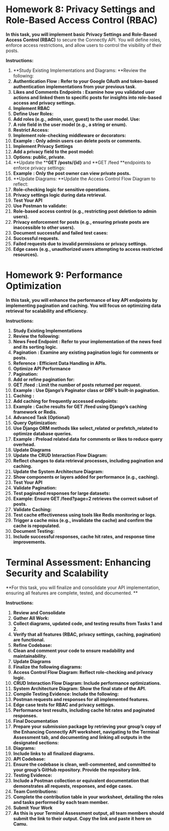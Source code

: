 
# **Homework 8: Privacy Settings and Role-Based Access Control (RBAC)**

**In this task, you will implement basic ****Privacy Settings** and** Role-Based Access Control (RBAC)** to secure the Connectly API. You will define roles, enforce access restrictions, and allow users to control the visibility of their posts.

**Instructions:**

1. **Study Existing Implementations and Diagrams: **Review the following:
2. **Authentication Flow** **: Refer to your Google OAuth and token-based authentication implementations from your previous task.**
3. **Likes and Comments Endpoints** **: Examine how you validated user actions and linked them to specific posts for insights into role-based access and privacy settings.**
4. **Implement RBAC**
5. **Define User Roles:**
6. **Add roles (e.g., admin, user, guest) to the user model. Use:**
7. **A role field in the user model (e.g., a string or enum).**
8. **Restrict Access:**
9. **Implement role-checking middleware or decorators:**
10. **Example** **: Only admin users can delete posts or comments.**
11. **Implement Privacy Settings**
12. **Add a privacy field to the post model:**
13. **Options: public, private.**
14. **Update the ****GET /posts/{id}** and **GET /feed **endpoints to enforce privacy settings:
15. **Example** **: Only the post owner can view private posts.**
16. **Update Diagrams: **Update the Access Control Flow Diagram to reflect:
17. **Role-checking logic for sensitive operations.**
18. **Privacy settings logic during data retrieval.**
19. **Test Your API**
20. **Use Postman to validate:**
21. **Role-based access control (e.g., restricting post deletion to admin users).**
22. **Privacy enforcement for posts (e.g., ensuring private posts are inaccessible to other users).**
23. **Document successful and failed test cases:**
24. **Successful requests.**
25. **Failed requests due to invalid permissions or privacy settings.**
26. **Edge cases (e.g., unauthorized users attempting to access restricted resources).**


# **Homework 9: Performance Optimization**

**In this task, you will enhance the performance of key API endpoints by implementing pagination and caching. You will focus on optimizing data retrieval for scalability and efficiency.**

**Instructions:**

1. **Study Existing Implementations**
2. **Review the following:**
3. **News Feed Endpoint** **: Refer to your implementation of the news feed and its sorting logic.**
4. **Pagination** **: Examine any existing pagination logic for comments or posts.**
5. **Reference** **: Efficient Data Handling in APIs.**
6. **Optimize API Performance**
7. **Pagination:**
8. **Add or refine pagination for:**
9. **GET /feed** **: Limit the number of posts returned per request.**
10. **Example** **: Use Django’s Paginator class or DRF’s built-in pagination.**
11. **Caching** **:**
12. **Add caching for frequently accessed endpoints:**
13. **Example** **: Cache results for GET /feed using Django’s caching framework or Redis.**
14. **Advanced Task (Optional)**
15. **Query Optimization:**
16. **Use Django ORM methods like select_related or prefetch_related to optimize database queries.**
17. **Example** **: Preload related data for comments or likes to reduce query overhead.**
18. **Update Diagrams**
19. **Update the CRUD Interaction Flow Diagram:**
20. **Reflect changes to data retrieval processes, including pagination and caching.**
21. **Update the System Architecture Diagram:**
22. **Show components or layers added for performance (e.g., caching).**
23. **Test Your API**
24. **Validate Pagination:**
25. **Test paginated responses for large datasets:**
26. **Example: Ensure GET /feed?page=2 retrieves the correct subset of posts.**
27. **Validate Caching:**
28. **Test cache effectiveness using tools like Redis monitoring or logs.**
29. **Trigger a cache miss (e.g., invalidate the cache) and confirm the cache is repopulated.**
30. **Document Testing:**
31. **Include successful responses, cache hit rates, and response time improvements.**



# **Terminal Assessment: Enhancing Security and Scalability**

**For this task, you will finalize and consolidate your API implementation, ensuring all features are complete, tested, and documented. **

**Instructions:**

1. **Review and Consolidate**
2. **Gather All Work:**
3. **Collect diagrams, updated code, and testing results from Tasks 1 and 2.**
4. **Verify that all features (RBAC, privacy settings, caching, pagination) are functional.**
5. **Refine Codebase:**
6. **Clean and comment your code to ensure readability and maintainability.**
7. **Update Diagrams**
8. **Finalize the following diagrams:**
9. **Access Control Flow Diagram: Reflect role-checking and privacy logic.**
10. **CRUD Interaction Flow Diagram: Include performance optimizations.**
11. **System Architecture Diagram: Show the final state of the API.**
12. **Compile Testing Evidence: Include the following:**
13. **Postman requests and responses for all implemented features.**
14. **Edge case tests for RBAC and privacy settings.**
15. **Performance test results, including cache hit rates and paginated responses.**
16. **Final Documentation**
17. **Prepare your submission package by retrieving your group’s copy of the Enhancing Connectly API worksheet, navigating to the Terminal Assessment tab, and documenting and linking all outputs in the designated sections:**
18. **Diagrams:**
19. **Include links to all finalized diagrams.**
20. **API Codebase:**
21. **Ensure the codebase is clean, well-commented, and committed to your group’s GitHub repository. Provide the repository link.**
22. **Testing Evidence:**
23. **Include a Postman collection or equivalent documentation that demonstrates all requests, responses, and edge cases.**
24. **Team Contributions:**
25. **Complete the contribution table in your worksheet, detailing the roles and tasks performed by each team member.**
26. **Submit Your Work**
27. **As this is your Terminal Assessment output, all team members should submit the link to their output. Copy the link and paste it here on Camu.**

